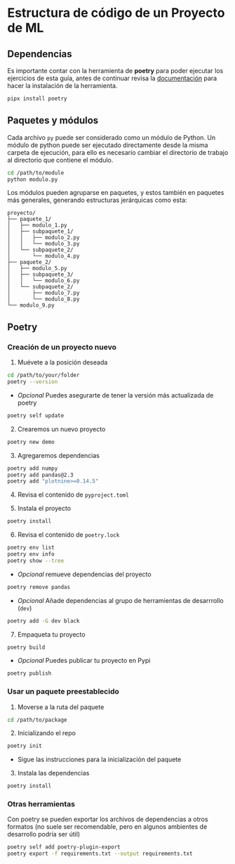 # Estructura de código de un Proyecto de ML


## Dependencias

Es importante contar con la herramienta de **poetry** para poder ejecutar los ejercicios de esta guía, antes de continuar revisa la [documentación](https://python-poetry.org/docs/#installation) para hacer la instalación de la herramienta.


```bash
pipx install poetry
```

## Paquetes y módulos

Cada archivo `py` puede ser considerado como un módulo de Python. Un módulo de python puede ser ejecutado directamente desde la misma carpeta de ejecución, para ello es necesario cambiar el directorio de trabajo al directorio que contiene el módulo.

```bash
cd /path/to/module
python modulo.py
```

Los módulos pueden agruparse en paquetes, y estos también en paquetes más generales, generando estructuras jerárquicas como esta:

```
proyecto/
├── paquete_1/                      
│   ├── modulo_1.py
│   ├── subpaquete_1/
│   │   ├── modulo_2.py
│   │   └── modulo_3.py
│   └── subpaquete_2/
│       └── modulo_4.py
├── paquete_2/                      
│   ├── modulo_5.py
│   ├── subpaquete_3/
│   │   └── modulo_6.py
│   └── subpaquete_2/
│       ├── modulo_7.py
│       └── modulo_8.py
└── modulo_9.py
```


## Poetry

### Creación de un proyecto nuevo

1. Muévete a la posición deseada
```bash
cd /path/to/your/folder
poetry --version
```

  - _Opcional_ Puedes asegurarte de tener la versión más actualizada de poetry
```bash
poetry self update
```

2. Crearemos un nuevo proyecto

```bash
poetry new demo
```

3. Agregaremos dependencias

```bash
poetry add numpy
poetry add pandas@2.3
poetry add "plotnine>=0.14.5"
```

4. Revisa el contenido de `pyproject.toml`

5. Instala el proyecto

```bash
poetry install
```

6. Revisa el contenido de `poetry.lock`

```bash
poetry env list
poetry env info
poetry show --tree
```
  - _Opcional_ remueve dependencias del proyecto

```bash
poetry remove pandas
```

  - _Opcional_ Añade dependencias al grupo de herramientas de desarrrollo (`dev`)

```bash
poetry add -G dev black
```

7. Empaqueta tu proyecto

```bash
poetry build
```

  - _Opcional_ Puedes publicar tu proyecto en Pypi

```bash
poetry publish
```

### Usar un paquete preestablecido

1. Moverse a la ruta del paquete

```bash
cd /path/to/package
```

2. Inicializando el repo

```bash
poetry init
```

   - Sigue las instrucciones para la inicialización del paquete

3. Instala las dependencias

```bash
poetry install
```


### Otras herramientas

Con poetry se pueden exportar los archivos de dependencias a otros formatos (no suele ser recomendable, pero en algunos ambientes de desarrollo podría ser útil)

```bash
poetry self add poetry-plugin-export
poetry export -f requirements.txt --output requirements.txt
```




